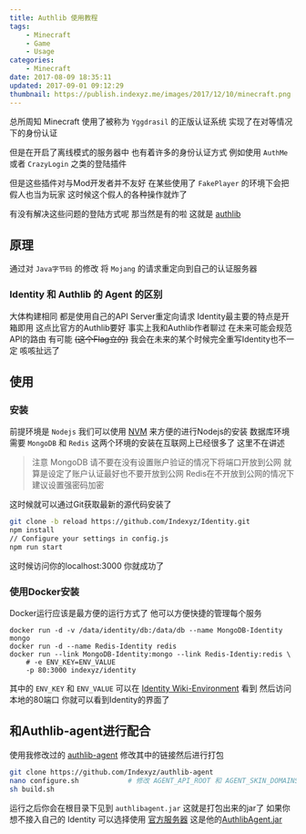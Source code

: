 ```yaml
---
title: Authlib 使用教程
tags: 
    - Minecraft
    - Game
    - Usage
categories:
    - Minecraft
date: 2017-08-09 18:35:11
updated: 2017-09-01 09:12:29
thumbnail: https://publish.indexyz.me/images/2017/12/10/minecraft.png
---
```

总所周知 Minecraft 使用了被称为 `Yggdrasil`  的正版认证系统 实现了在对等情况下的身份认证

<!--more-->

但是在开启了离线模式的服务器中 也有着许多的身份认证方式 例如使用 `AuthMe` 或者 `CrazyLogin` 之类的登陆插件

但是这些插件对与Mod开发者并不友好 在某些使用了 `FakePlayer` 的环境下会把假人也当为玩家 这时候这个假人的各种操作就炸了

有没有解决这些问题的登陆方式呢 那当然是有的啦 这就是 [authlib](https://github.com/to2mbn/authlib-agent)

## 原理
通过对 `Java字节码` 的修改 将 `Mojang` 的请求重定向到自己的认证服务器

### Identity 和 Authlib 的 Agent 的区别
大体构建相同 都是使用自己的API Server重定向请求
Identity最主要的特点是开箱即用 这点比官方的Authlib要好
事实上我和Authlib作者聊过 在未来可能会规范API的路由
有可能 ~~(这个Flag立的)~~ 我会在未来的某个时候完全重写Identity也不一定 咳咳扯远了

## 使用
### 安装 
前提环境是 `Nodejs` 我们可以使用 [NVM](https://github.com/creationix/nvm) 来方便的进行Nodejs的安装
数据库环境需要 `MongoDB` 和 `Redis` 这两个环境的安装在互联网上已经很多了 这里不在讲述 
> 注意 
> MongoDB 请不要在没有设置账户验证的情况下将端口开放到公网 就算是设定了账户认证最好也不要开放到公网 
> Redis在不开放到公网的情况下建议设置强密码加密 

这时候就可以通过Git获取最新的源代码安装了
```bash
git clone -b reload https://github.com/Indexyz/Identity.git
npm install
// Configure your settings in config.js
npm run start
```
这时候访问你的localhost:3000 
你就成功了
### 使用Docker安装
Docker运行应该是最方便的运行方式了 他可以方便快捷的管理每个服务
```
docker run -d -v /data/identity/db:/data/db --name MongoDB-Identity mongo
docker run -d --name Redis-Identity redis
docker run --link MongoDB-Identity:mongo --link Redis-Identiy:redis \
    # -e ENV_KEY=ENV_VALUE
    -p 80:3000 indexyz/identity
```
其中的 `ENV_KEY` 和 `ENV_VALUE` 可以在 [Identity Wiki-Environment](https://github.com/Indexyz/Identity/wiki/Environment) 看到
然后访问本地的80端口 你就可以看到Identity的界面了
## 和Authlib-agent进行配合
使用我修改过的 [authlib-agent](https://github.com/Indexyz/authlib-agent) 修改其中的链接然后进行打包
```bash
git clone https://github.com/Indexyz/authlib-agent
nano configure.sh            # 修改 AGENT_API_ROOT 和 AGENT_SKIN_DOMAINS
sh build.sh
```
运行之后你会在根目录下见到 `authlibagent.jar` 这就是打包出来的jar了
如果你想不接入自己的 Identity 可以选择使用 [官方服务器](http://authentication.mcdev.se/) 
这是他的[AuthlibAgent.jar](https://public.hyperworld.xyz/Gamer/Minecraft/AuthLib/authlibagent.jar)
